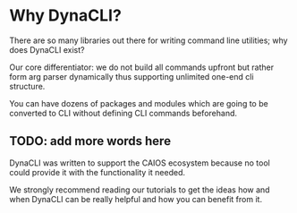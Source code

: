# Why DynaCLI?

There are so many libraries out there for writing command line utilities; why does DynaCLI exist?

Our core differentiator: we do not build all commands upfront but rather form arg parser dynamically thus supporting unlimited one-end cli structure.

You can have dozens of packages and modules which are going to be converted to CLI without defining CLI commands beforehand.

## TODO: add more words here

DynaCLI was written to support the CAIOS ecosystem because no tool could provide it with the functionality it needed.

We strongly recommend reading our tutorials to get the ideas how and when DynaCLI can be really helpful and how you can benefit from it.

